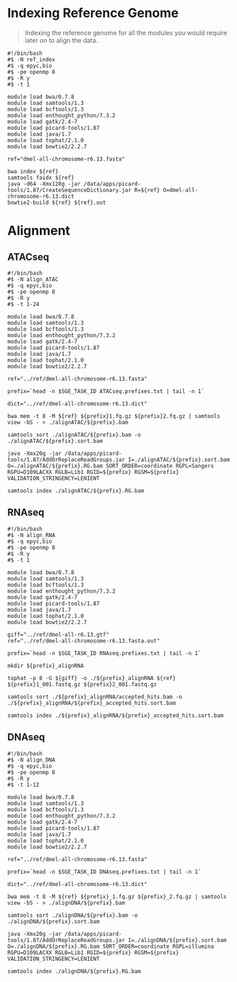 # Indexing Reference Genome
> Indexing the reference genome for all the modules you would require later on to align the data.

<pre><code>#!/bin/bash
#$ -N ref_index
#$ -q epyc,bio
#$ -pe openmp 8
#$ -R y
#$ -t 1

module load bwa/0.7.8
module load samtools/1.3
module load bcftools/1.3
module load enthought_python/7.3.2
module load gatk/2.4-7
module load picard-tools/1.87
module load java/1.7
module load tophat/2.1.0
module load bowtie2/2.2.7

ref="dmel-all-chromosome-r6.13.fasta"

bwa index ${ref}
samtools faidx ${ref}
java -d64 -Xmx128g -jar /data/apps/picard-tools/1.87/CreateSequenceDictionary.jar R=${ref} O=dmel-all-chromosome-r6.13.dict
bowtie2-build ${ref} ${ref}.out
</code></pre>

# Alignment

## ATACseq
<pre><code>#!/bin/bash
#$ -N align_ATAC
#$ -q epyc,bio
#$ -pe openmp 8
#$ -R y
#$ -t 1-24

module load bwa/0.7.8
module load samtools/1.3
module load bcftools/1.3
module load enthought_python/7.3.2
module load gatk/2.4-7
module load picard-tools/1.87
module load java/1.7
module load tophat/2.1.0
module load bowtie2/2.2.7

ref="../ref/dmel-all-chromosome-r6.13.fasta"

prefix=`head -n $SGE_TASK_ID ATACseq.prefixes.txt | tail -n 1`

dict="../ref/dmel-all-chromosome-r6.13.dict"

bwa mem -t 8 -M ${ref} ${prefix}1.fq.gz ${prefix}2.fq.gz | samtools view -bS - > ./alignATAC/${prefix}.bam

samtools sort ./alignATAC/${prefix}.bam -o ./alignATAC/${prefix}.sort.bam

java -Xmx20g -jar /data/apps/picard-tools/1.87/AddOrReplaceReadGroups.jar I=./alignATAC/${prefix}.sort.bam O=./alignATAC/${prefix}.RG.bam SORT_ORDER=coordinate RGPL=Sangers RGPU=D109LACXX RGLB=Lib1 RGID=${prefix} RGSM=${prefix} VALIDATION_STRINGENCY=LENIENT

samtools index ./alignATAC/${prefix}.RG.bam
</code></pre>

## RNAseq
<pre><code>#!/bin/bash
#$ -N align_RNA
#$ -q epyc,bio
#$ -pe openmp 8
#$ -R y
#$ -t 1

module load bwa/0.7.8
module load samtools/1.3
module load bcftools/1.3
module load enthought_python/7.3.2
module load gatk/2.4-7
module load picard-tools/1.87
module load java/1.7
module load tophat/2.1.0
module load bowtie2/2.2.7

giff="../ref/dmel-all-r6.13.gtf"
ref="../ref/dmel-all-chromosome-r6.13.fasta.out"

prefix=`head -n $SGE_TASK_ID RNAseq.prefixes.txt | tail -n 1`

mkdir ${prefix}_alignRNA

tophat -p 8 -G ${giff} -o ./${prefix}_alignRNA ${ref} ${prefix}1_001.fastq.gz ${prefix}2_001.fastq.gz

samtools sort ./${prefix}_alignRNA/accepted_hits.bam -o ./${prefix}_alignRNA/${prefix}_accepted_hits.sort.bam

samtools index ./${prefix}_alignRNA/${prefix}_accepted_hits.sort.bam
</code></pre>

## DNAseq
<pre><code>#!/bin/bash
#$ -N align_DNA
#$ -q epyc,bio
#$ -pe openmp 8
#$ -R y
#$ -t 1-12

module load bwa/0.7.8
module load samtools/1.3
module load bcftools/1.3
module load enthought_python/7.3.2
module load gatk/2.4-7
module load picard-tools/1.87
module load java/1.7
module load tophat/2.1.0
module load bowtie2/2.2.7

ref="../ref/dmel-all-chromosome-r6.13.fasta"

prefix=`head -n $SGE_TASK_ID DNAseq.prefixes.txt | tail -n 1`

dict="../ref/dmel-all-chromosome-r6.13.dict"

bwa mem -t 8 -M ${ref} ${prefix}_1.fq.gz ${prefix}_2.fq.gz | samtools view -bS - > ./alignDNA/${prefix}.bam

samtools sort ./alignDNA/${prefix}.bam -o ./alignDNA/${prefix}.sort.bam

java -Xmx20g -jar /data/apps/picard-tools/1.87/AddOrReplaceReadGroups.jar I=./alignDNA/${prefix}.sort.bam O=./alignDNA/${prefix}.RG.bam SORT_ORDER=coordinate RGPL=illumina RGPU=D109LACXX RGLB=Lib1 RGID=${prefix} RGSM=${prefix} VALIDATION_STRINGENCY=LENIENT

samtools index ./alignDNA/${prefix}.RG.bam
</code></pre>
